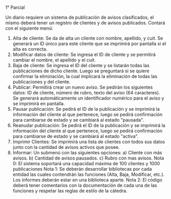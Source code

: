 1° Parcial

Un diario requiere un sistema de publicación de avisos clasificados, el mismo deberá tener un
registro de clientes y de avisos publicados. Contará con el siguiente menú:
1) Alta de cliente: Se da de alta un cliente con nombre, apellido, y cuit. Se generará un ID único para este
cliente que se imprimirá por pantalla si el alta es correcta.
2) Modificar datos de cliente: Se ingresa el ID de cliente y se permitirá cambiar el nombre, el apellido y el cuit.
3) Baja de cliente: Se ingresa el ID del cliente y se listarán todas las publicaciones de dicho cliente. Luego se
preguntará si se quiere confirmar la eliminación, la cual implicará la eliminación de todas las publicaciones y del
cliente.
4) Publicar: Permitirá crear un nuevo aviso. Se pedirán los siguientes datos: ID de cliente, número de rubro,
texto del aviso (64 caracteres). Se generará automáticamente un identificador numérico para el aviso y se
imprimirá en pantalla.
5) Pausar publicación: Se pedirá el ID de la publicación y se imprimirá la información del cliente al que
pertenece, luego se pedirá confirmación para cambiarse de estado y se cambiará al estado "pausada".
6) Reanudar publicación: Se pedirá el ID de la publicación y se imprimirá la información del cliente al que
pertenece, luego se pedirá confirmación para cambiarse de estado y se cambiará al estado "activa".
7) Imprimir Clientes: Se imprimirá una lista de clientes con todos sus datos junto con la cantidad de avisos
activos que posee.
8) Informar: Un submenú con las siguientes opciones:
a) Cliente con más avisos.
b) Cantidad de avisos pausados.
c) Rubro con mas avisos.
Nota 0: El sistema soportará una capacidad máxima de 100 clientes y 1000 publicaciones
Nota 1: Se deberán desarrollar bibliotecas por cada entidad las cuales contendrán las funciones (Alta, Baja, Modificar, etc.).
Los informes deberán estar en una biblioteca aparte.
Nota 2: El código deberá tener comentarios con la documentación de cada una de las funciones y respetar las reglas de estilo
de la cátedra.
